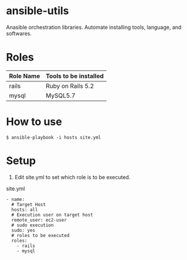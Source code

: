 # ansible-utils

Anasible orchestration libraries. Automate installing tools, language, and softwares. 

# Roles

|Role Name  |Tools to be installed  |
|---|---|
|rails  |Ruby on Rails 5.2  |
|mysql  |MySQL5.7  |

# How to use

```
$ ansible-playbook -i hosts site.yml
```

# Setup

1. Edit site.yml to set which role is to be executed.

site.yml
```
- name: 
  # Target Host
  hosts: all
  # Execution user on target host
  remote_user: ec2-user
  # sudo execution
  sudo: yes
  # roles to be executed
  roles:
    - rails
    - mysql
```
